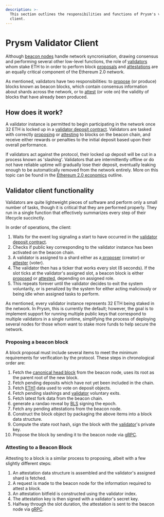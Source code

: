 ```yaml
---
description: >-
  This section outlines the responsibilities and functions of Prysm's validator
  client.
---
```


# Prysm Validator Client

Although [beacon nodes](the-beacon-chain.md) handle network syncronisation, drawing consensus and performing several other low-level functions, the role of [validators](../glossaries/terminology.md#validator) whom stake ETH to in order to perform block [proposals](../glossaries/terminology.md#propose) and [attestations](../glossaries/terminology.md#attest) are an equally critical component of the Ethereum 2.0 network.

As mentioned, validators have two responsibilities: to [propose](../glossaries/terminology.md#propose) \(or produce\) blocks known as beacon blocks, which contain consensus information about shards across the network, or to [attest](../glossaries/terminology.md#attest) \(or vote on\) the validity of blocks that have already been produced.

## How does it work?

A validator instance is permitted to begin participating in the network once 32 ETH is locked up in a [validator deposit contract](validator-deposit-contract.md). Validators are tasked with correctly [proposing](../glossaries/terminology.md#propose) or [attesting](../glossaries/terminology.md#attest) to blocks on the beacon chain, and receive either rewards or penalties to the initial deposit based upon their overall performance.

If validators act against the protocol, their locked up deposit will be cut in a process known as 'slashing'. Validators that are intermittently offline or do not have reliable uptime will gradually lose their deposit, eventually leaking enough to be automatically removed from the network entirely. More on this topic can be found in the [Ethereum 2.0 economics](https://docs.ethhub.io/ethereum-roadmap/ethereum-2.0/eth-2.0-economics/) outline.

## Validator client functionality

Validators are quite lightweight pieces of software and perform only a small number of tasks, though it is critical that they are performed properly. They run in a single function that effectively summarizes every step of their lifecycle succinctly.

In order of operations, the client:

1. Waits for the event log signaling a start to have occurred in the [validator deposit contract](validator-deposit-contract.md).
2. Checks if public key corresponding to the validator instance has been activated on the beacon chain.
3. A validator is assigned to a shard either as a[ proposer](../glossaries/terminology.md#proposal-propose) \(creator\) or [attester](../glossaries/terminology.md#attestation-attest) \(voter\).
4. The validator then has a ticker that works every slot \(6 seconds\). If the slot ticks at the validator's assigned slot, a beacon block is either [proposed](../glossaries/terminology.md#propose) or [attested](../glossaries/terminology.md#attest), depending on assigned role.
5. This repeats forever until the validator decides to exit the system voluntarily, or is penalized by the system for either acting maliciously or being idle when assigned tasks to perform.

As mentioned, every validator instance represents 32 ETH being staked in the network. In Prysm, this is currently the default; however, the goal is to implement support for running multiple public keys that correspond to multiple validators in a single runtime, simplifying the process of deploying several nodes for those whom want to stake more funds to help secure the network.

### Proposing a beacon block

A block proposal must include several items to meet the minimum requirements for verification by the protocol. These steps in chronological order are:

1. Fetch the [canonical head block](../glossaries/terminology.md#canonical-head-block) from the beacon node, uses its root as the parent root of the new block.
2. Fetch pending deposits which have not yet been included in the chain.
3. Fetch [ETH1](../glossaries/terminology.md#eth1) data used to vote on deposit objects.
4. Fetch pending slashings and [validator](../glossaries/terminology.md#validator) voluntary exits.
5. Fetch latest fork data from the beacon chain.
6. generate a randao reveal by [BLS](bls-signature-aggregation-and-cryptography.md) signing the epoch.
7. Fetch any pending attestations from the beacon node.
8. Construct the block object by packaging the above items into a block data structure.
9. Compute the state root hash, sign the block with the [validator](../glossaries/terminology.md#validator)'s private key.
10. Propose the block by sending it to the beacon node via [gRPC](ethereum-2.0-public-api.md).

### Attesting to a Beacon Block

Attesting to a block is a similar process to proposing, albeit with a few slightly different steps:

1. An attestation data structure is assembled and the validator's assigned shard is fetched.
2. A request is made to the beacon node for the information required to attest a block.
3. An attestation bitfield is constructed using the validator index.
4. The attestation key is then signed with a validator's secret key.
5. Halfway through the slot duration, the attestation is sent to the beacon node via [gRPC](ethereum-2.0-public-api.md).

